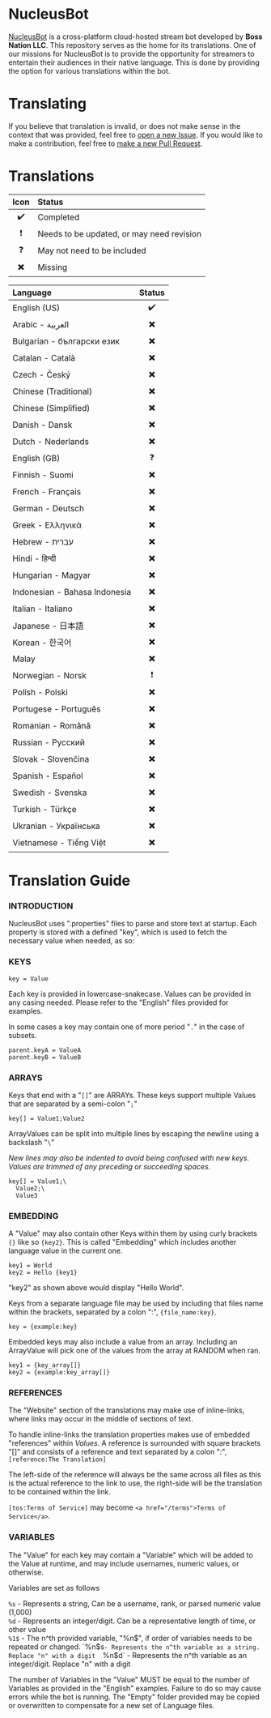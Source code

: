 # NucleusBot

[NucleusBot](https://www.bossnation.tv/bot) is a cross-platform cloud-hosted stream bot developed by **Boss Nation LLC**. This repository serves as the home for its translations. One of our missions for NucleusBot is to provide the opportunity for streamers to entertain their audiences in their native language. This is done by providing the option for various translations within the bot.

# Translating

If you believe that translation is invalid, or does not make sense in the context that was provided, feel free to [open a new Issue](https://github.com/boss-nation-llc/NucleusBot-Translations/issues). If you would like to make a contribution, feel free to [make a new Pull Request](https://github.com/boss-nation-llc/NucleusBot-Translations/pulls).

# Translations

| Icon | Status |
| :---: | :--- |
| :heavy_check_mark: | Completed
| :heavy_exclamation_mark: | Needs to be updated, or may need revision |
| :question: | May not need to be included |
| :heavy_multiplication_x: | Missing |

| Language | Status |
| :--- | :---: |
| English (US) | :heavy_check_mark: |
| Arabic - العربية | :heavy_multiplication_x: |
| Bulgarian - български език | :heavy_multiplication_x: |
| Catalan - Català | :heavy_multiplication_x: |
| Czech - Český | :heavy_multiplication_x: |
| Chinese (Traditional) | :heavy_multiplication_x: |
| Chinese (Simplified) | :heavy_multiplication_x: |
| Danish - Dansk | :heavy_multiplication_x: |
| Dutch - Nederlands | :heavy_multiplication_x: |
| English (GB) | :question: |
| Finnish - Suomi | :heavy_multiplication_x: |
| French - Français | :heavy_multiplication_x: |
| German - Deutsch | :heavy_multiplication_x: |
| Greek - Ελληνικά | :heavy_multiplication_x: |
| Hebrew - עברית | :heavy_multiplication_x: |
| Hindi - हिन्दी | :heavy_multiplication_x: |
| Hungarian - Magyar | :heavy_multiplication_x: |
| Indonesian - Bahasa Indonesia | :heavy_multiplication_x: |
| Italian - Italiano | :heavy_multiplication_x: |
| Japanese - 日本語 | :heavy_multiplication_x: |
| Korean - 한국어 | :heavy_multiplication_x: |
| Malay | :heavy_multiplication_x: |
| Norwegian - Norsk | :heavy_exclamation_mark: |
| Polish - Polski | :heavy_multiplication_x: |
| Portugese - Português | :heavy_multiplication_x: |
| Romanian - Română | :heavy_multiplication_x: |
| Russian - Русский | :heavy_multiplication_x: |
| Slovak - Slovenčina | :heavy_multiplication_x: |
| Spanish - Español | :heavy_multiplication_x: |
| Swedish - Svenska | :heavy_multiplication_x: |
| Turkish - Türkçe | :heavy_multiplication_x: |
| Ukranian - Українська | :heavy_multiplication_x: |
| Vietnamese - Tiếng Việt | :heavy_multiplication_x: |


# Translation Guide

### INTRODUCTION

NucleusBot uses ".properties" files to parse and store text at startup.
Each property is stored with a defined "key", which is used to fetch the necessary value when needed, as so:

### KEYS

```
key = Value
```

Each key is provided in lowercase-snakecase. Values can be provided in any casing needed. Please refer to the "English" files provided for examples.

In some cases a key may contain one of more period "`.`" in the case of subsets.

```
parent.keyA = ValueA
parent.keyB = ValueB
```

### ARRAYS

Keys that end with a "`[]`" are ARRAYs. These keys support multiple Values that are separated by a semi-colon "`;`"

```
key[] = Value1;Value2
```

ArrayValues can be split into multiple lines by escaping the newline using a backslash "`\`"

*New lines may also be indented to avoid being confused with new keys. Values are trimmed of any preceding or succeeding spaces.*

```
key[] = Value1;\
  Value2;\
  Value3
```

### EMBEDDING

A "Value" may also contain other Keys within them by using curly brackets `{}` like so `{key2}`.
This is called "Embedding" which includes another language value in the current one.

```
key1 = World
key2 = Hello {key1}
```

"key2" as shown above would display "Hello World".

Keys from a separate language file may be used by including that files name within the brackets, separated by a colon ":", `{file_name:key}`.

```
key = {example:key}
```

Embedded keys may also include a value from an array.
Including an ArrayValue will pick one of the values from the array at RANDOM when ran.

```
key1 = {key_array[]}
key2 = {example:key_array[]}
```

### REFERENCES

The "Website" section of the translations may make use of inline-links, where links may occur in the middle of sections of text.

To handle inline-links the translation properties makes use of embedded "references" within *Values*. A reference is surrounded with square brackets "[]" and consists of a reference and text separated by a colon ":", `[reference:The Translation]`

The left-side of the reference will always be the same across all files as this is the actual reference to the link to use, the right-side will be the translation to be contained within the link.

`[tos:Terms of Service]` may become `<a href="/terms">Terms of Service</a>`.

### VARIABLES

The "Value" for each key may contain a "Variable" which will be added to the Value at runtime, and may include usernames, numeric values, or otherwise.

Variables are set as follows

`%s` - Represents a string, Can be a username, rank, or parsed numeric value (1,000)  
`%d` - Represents an integer/digit. Can be a representative length of time, or other value  
`%1$` - The n^th provided variable, "%n$", if order of variables needs to be repeated or changed.  
`%n$s` - Represents the n^th variable as a string. Replace "n" with a digit  
`%n$d` - Represents the n^th variable as an integer/digit. Replace "n" with a digit  

The number of Variables in the "Value" MUST be equal to the number of Variables as provided in the "English" examples. Failure to do so may cause errors while the bot is running.
The "Empty" folder provided may be copied or overwritten to compensate for a new set of Language files.